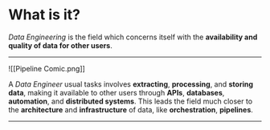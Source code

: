# What is it?

*Data Engineering* is the field which concerns itself with the **availability and quality of data for other users**. 
___
![[Pipeline Comic.png]]

A *Data Engineer* usual tasks involves **extracting**, **processing**, and **storing data**, making it available to other users through **APIs**, **databases**, **automation**, and **distributed systems**. This leads the field much closer to the **architecture** and **infrastructure** of data, like **orchestration**, **pipelines**. 
___

